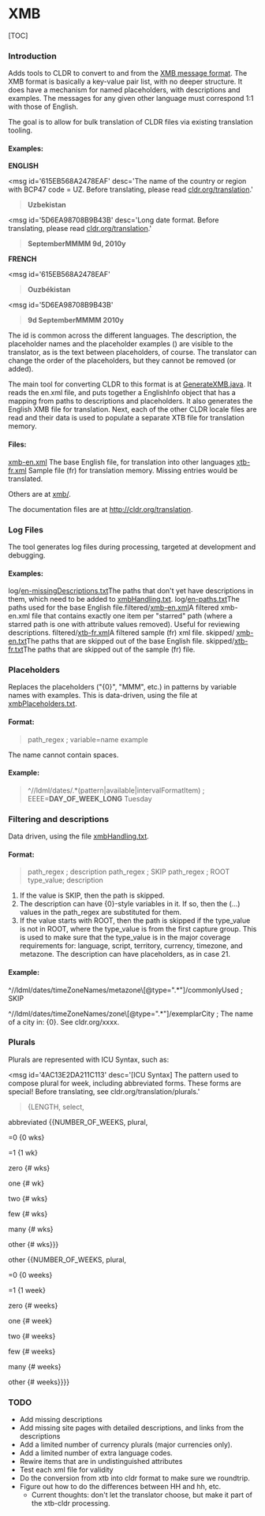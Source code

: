 # XMB

[TOC]

### Introduction

Adds tools to CLDR to convert to and from the [XMB message
format](http://unicode.org/repos/cldr-tmp/trunk/dropbox/xmb/xmb.dtd). The XMB
format is basically a key-value pair list, with no deeper structure. It does
have a mechanism for named placeholders, with descriptions and examples. The
messages for any given other language must correspond 1:1 with those of English.

The goal is to allow for bulk translation of CLDR files via existing translation
tooling.

#### Examples:

**ENGLISH**

<msg id='615EB568A2478EAF' desc='The name of the country or region with BCP47
code = UZ. Before translating, please read
[cldr.org/translation](http://cldr.org/translation).'

>**Uzbekistan**</msg>

<!--    English: MMMM d, y      -->
<msg id='5D6EA98708B9B43B' desc='Long date format. Before translating, please
read [cldr.org/translation](http://cldr.org/translation).'
>**<ph name='MONTH_LONG'><ex>September</ex>MMMM</ph> <ph
name='DAY_1_DIGIT'><ex>9</ex>d</ph>, <ph name='YEAR'><ex>2010</ex>y</ph>**</msg>

**FRENCH**

<!--    English: Uzbekistan     -->
<msg id='615EB568A2478EAF'
>**Ouzbékistan**</msg>

<!--    English: MMMM d, y      -->

<msg id='5D6EA98708B9B43B'

>**<ph name='DAY_1_DIGIT'><ex>9</ex>d</ph> <ph
name='MONTH_LONG'><ex>September</ex>MMMM</ph> <ph
name='YEAR'><ex>2010</ex>y</ph>**</msg>

The id is common across the different languages. The description, the
placeholder names and the placeholder examples (<ex>) are visible to the
translator, as is the text between placeholders, of course. The translator can
change the order of the placeholders, but they cannot be removed (or added).

The main tool for converting CLDR to this format is at
[GenerateXMB.java](http://unicode.org/cldr/trac/browser/trunk/tools/java/org/unicode/cldr/tool/GenerateXMB.java).
It reads the en.xml file, and puts together a EnglishInfo object that has a
mapping from paths to descriptions and placeholders. It also generates the
English XMB file for translation. Next, each of the other CLDR locale files are
read and their data is used to populate a separate XTB file for translation
memory.

#### Files:

[xmb-en.xml](http://unicode.org/repos/cldr-tmp/trunk/dropbox/xmb/xmb-en.xml) The
base English file, for translation into other languages
[xtb-fr.xml](http://unicode.org/repos/cldr-tmp/trunk/dropbox/xmb/xtb-fr.xml)
Sample file (fr) for translation memory. Missing entries would be translated.

Others are at [xmb/](http://www.unicode.org/repos/cldr-tmp/trunk/dropbox/xmb/).

The documentation files are at http://cldr.org/translation.

### Log Files

The tool generates log files during processing, targeted at development and
debugging.

#### Examples:

log/[en-missingDescriptions.txt](http://www.unicode.org/repos/cldr-tmp/trunk/dropbox/xmb/log/en-missingDescriptions.txt)The
paths that don't yet have descriptions in them, which need to be added to
[xmbHandling.txt](http://unicode.org/cldr/trac/browser/trunk/tools/java/org/unicode/cldr/tool/xmbHandling.txt).
log/[en-paths.txt](http://www.unicode.org/repos/cldr-tmp/trunk/dropbox/xmb/log/en-paths.txt)The
paths used for the base English
file.filtered/[xmb-en.xml](http://www.unicode.org/repos/cldr-tmp/trunk/dropbox/xmb/filtered/xmb-en.xml)A
filtered xmb-en.xml file that contains exactly one item per "starred" path
(where a starred path is one with attribute values removed). Useful for
reviewing descriptions.
filtered/[xtb-fr.xml](http://www.unicode.org/repos/cldr-tmp/trunk/dropbox/xmb/filtered/xtb-fr.xml)A
filtered sample (fr) xml file. skipped/
[xmb-en.txt](http://www.unicode.org/repos/cldr-tmp/trunk/dropbox/xmb/skipped/xmb-en.txt)The
paths that are skipped out of the base English file.
skipped/[xtb-fr.txt](http://www.unicode.org/repos/cldr-tmp/trunk/dropbox/xmb/skipped/xtb-fr.txt)The
paths that are skipped out of the sample (fr) file.

### Placeholders

Replaces the placeholders ("{0}", "MMM", etc.) in patterns by variable names
with examples. This is data-driven, using the file at
[xmbPlaceholders.txt](http://unicode.org/cldr/trac/browser/trunk/tools/java/org/unicode/cldr/tool/xmbPlaceholders.txt).

#### Format:

> path_regex ; variable=name example

The name cannot contain spaces.

#### Example:

> ^//ldml/dates/.\*(pattern|available|intervalFormatItem) ;
> EEEE=**DAY_OF_WEEK_LONG** Tuesday

### Filtering and descriptions

Data driven, using the file
[xmbHandling.txt](http://unicode.org/cldr/trac/browser/trunk/tools/java/org/unicode/cldr/tool/xmbHandling.txt).

#### Format:

> path_regex ; description
> path_regex ; SKIP
> path_regex ; ROOT type_value; description

1.  If the value is SKIP, then the path is skipped.
2.  The description can have {0}-style variables in it. If so, then the (...)
    values in the path_regex are substituted for them.
3.  If the value starts with ROOT, then the path is skipped if the type_value is
    not in ROOT, where the type_value is from the first capture group. This is
    used to make sure that the type_value is in the major coverage requirements
    for: language, script, territory, currency, timezone, and metazone. The
    description can have placeholders, as in case 21.

#### Example:

^//ldml/dates/timeZoneNames/metazone\\\[@type=".\*"\]/commonlyUsed ; SKIP

^//ldml/dates/timeZoneNames/zone\\\[@type=".\*"\]/exemplarCity ; The name of a
city in: {0}. See cldr.org/xxxx.

### Plurals

Plurals are represented with ICU Syntax, such as:

<msg id='4AC13E2DA211C113' desc='\[ICU Syntax\] The pattern used to compose
plural for week, including abbreviated forms. These forms are special! Before
translating, see cldr.org/translation/plurals.'

>{LENGTH, select,

abbreviated {{NUMBER_OF_WEEKS, plural,

=0 {0 wks}

=1 {1 wk}

zero {# wks}

one {# wk}

two {# wks}

few {# wks}

many {# wks}

other {# wks}}}

other {{NUMBER_OF_WEEKS, plural,

=0 {0 weeks}

=1 {1 week}

zero {# weeks}

one {# week}

two {# weeks}

few {# weeks}

many {# weeks}

other {# weeks}}}}</msg>

### TODO

*   Add missing descriptions
*   Add missing site pages with detailed descriptions, and links from the
    descriptions
*   Add a limited number of currency plurals (major currencies only).
*   Add a limited number of extra language codes.
*   Rewire items that are in undistinguished attributes
*   Test each xml file for validity
*   Do the conversion from xtb into cldr format to make sure we roundtrip.
*   Figure out how to do the differences between HH and hh, etc.
    *   Current thoughts: don't let the translator choose, but make it part of
        the xtb-cldr processing.
